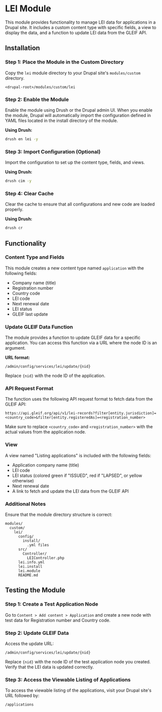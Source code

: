 # LEI Module

This module provides functionality to manage LEI data for applications in a Drupal site. It includes a custom content type with specific fields, a view to display the data, and a function to update LEI data from the GLEIF API.

## Installation

### Step 1: Place the Module in the Custom Directory

Copy the `lei` module directory to your Drupal site's `modules/custom` directory.

```
<drupal-root>/modules/custom/lei
```

### Step 2: Enable the Module

Enable the module using Drush or the Drupal admin UI. When you enable the module, Drupal will automatically import the configuration defined in YAML files located in the install directory of the module.

**Using Drush:**
```sh
drush en lei -y
```

### Step 3: Import Configuration (Optional)

Import the configuration to set up the content type, fields, and views.

**Using Drush:**
```sh
drush cim -y
```

### Step 4: Clear Cache

Clear the cache to ensure that all configurations and new code are loaded properly.

**Using Drush:**
```sh
drush cr
```

## Functionality

### Content Type and Fields

This module creates a new content type named `application` with the following fields:

- Company name (title)
- Registration number
- Country code
- LEI code
- Next renewal date
- LEI status
- GLEIF last update

### Update GLEIF Data Function

The module provides a function to update GLEIF data for a specific application. You can access this function via a URL where the node ID is an argument.

**URL format:**
```
/admin/config/services/lei/update/{nid}
```
Replace `{nid}` with the node ID of the application.

### API Request Format

The function uses the following API request format to fetch data from the GLEIF API:
```
https://api.gleif.org/api/v1/lei-records?filter[entity.jurisdiction]=<country_code>&filter[entity.registeredAs]=<registration_number>
```
Make sure to replace `<country_code>` and `<registration_number>` with the actual values from the application node.

### View

A view named "Listing applications" is included with the following fields:
- Application company name (title)
- LEI code
- LEI status (colored green if "ISSUED", red if "LAPSED", or yellow otherwise)
- Next renewal date
- A link to fetch and update the LEI data from the GLEIF API

### Additional Notes

Ensure that the module directory structure is correct:

```
modules/
  custom/
    lei/
      config/
        install/
          .yml files  
      src/
        Controller/
          LEIController.php
      lei.info.yml
      lei.install
      lei.module
      README.md
```

## Testing the Module

### Step 1: Create a Test Application Node

Go to `Content > Add content > Application` and create a new node with test data for Registration number and Country code.

### Step 2: Update GLEIF Data

Access the update URL:
```
/admin/config/services/lei/update/{nid}
```
Replace `{nid}` with the node ID of the test application node you created. Verify that the LEI data is updated correctly.

### Step 3: Access the Viewable Listing of Applications

To access the viewable listing of the applications, visit your Drupal site's URL followed by:
```
/applications
```
